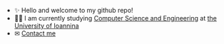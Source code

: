-  ✨ Hello and welcome to my github repo! 
-  👨‍💻 I am currently studying [Computer Science and Engineering](https://www.cs.uoi.gr/?lang=en) at [the University of Ioannina](https://www.uoi.gr/en/)
- ✉ [Contact me](mailto:dennischronop@outlook.com)
 
<!---
DionysiosC/DionysiosC is a ✨ special ✨ repository because its `README.md` (this file) appears on your GitHub profile.
You can click the Preview link to take a look at your changes.
--->
